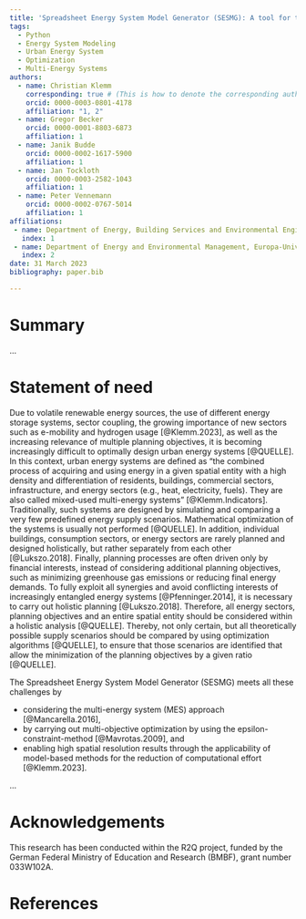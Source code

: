 ```yaml
---
title: 'Spreadsheet Energy System Model Generator (SESMG): A tool for the optimization of urban energy systems'
tags:
  - Python
  - Energy System Modeling
  - Urban Energy System
  - Optimization
  - Multi-Energy Systems
authors:
  - name: Christian Klemm
    corresponding: true # (This is how to denote the corresponding author)
    orcid: 0000-0003-0801-4178
    affiliation: "1, 2"
  - name: Gregor Becker
    orcid: 0000-0001-8803-6873
    affiliation: 1
  - name: Janik Budde
    orcid: 0000-0002-1617-5900
    affiliation: 1
  - name: Jan Tockloth
    orcid: 0000-0003-2582-1043
    affiliation: 1
  - name: Peter Vennemann
    orcid: 0000-0002-0767-5014
    affiliation: 1
affiliations:
 - name: Department of Energy, Building Services and Environmental Engineering, Münster University of Applied Sciences, Germany
   index: 1
 - name: Department of Energy and Environmental Management, Europa-Universität Flensburg, Germany 
   index: 2
date: 31 March 2023
bibliography: paper.bib

---
```


# Summary

...

# Statement of need
Due to volatile renewable energy sources, the use of different energy storage systems, sector coupling, the growing importance of new sectors such as e-mobility and hydrogen usage [@Klemm.2023], as well as the increasing relevance of multiple planning objectives, it is becoming increasingly difficult to optimally design urban energy systems [@QUELLE]. In this context, urban energy systems are defined as “the combined process of acquiring and using energy in a given spatial entity with a high density and differentiation of residents, buildings, commercial sectors, infrastructure, and energy sectors (e.g., heat, electricity, fuels). They are also called mixed-used multi-energy systems” [@Klemm.Indicators]. Traditionally, such systems are designed by simulating and comparing a very few predefined energy supply scenarios. Mathematical optimization of the systems is usually not performed [@QUELLE]. In addition, individual buildings, consumption sectors, or energy sectors are rarely planned and designed holistically, but rather separately from each other [@Lukszo.2018]. Finally, planning processes are often driven only by financial interests, instead of considering additional planning objectives, such as minimizing greenhouse gas emissions or reducing final energy demands. To fully exploit all synergies and avoid conflicting interests of increasingly entangled energy systems [@Pfenninger.2014], it is necessary to carry out holistic planning [@Lukszo.2018]. Therefore, all energy sectors, planning objectives and an entire spatial entity should be considered within a holistic analysis [@QUELLE]. Thereby, not only certain, but all theoretically possible supply scenarios should be compared by using optimization algorithms [@QUELLE], to ensure that those scenarios are identified that allow the minimization of the planning objectives by a given ratio [@QUELLE].

The Spreadsheet Energy System Model Generator (SESMG) meets all these challenges by 
* considering the multi-energy system (MES) approach [@Mancarella.2016], 
* by carrying out multi-objective optimization by using the epsilon-constraint-method [@Mavrotas.2009], and
* enabling high spatial resolution results through the applicability of model-based methods for the reduction of computational effort [@Klemm.2023].

...


# Acknowledgements
This research has been conducted within the R2Q project, funded by the German Federal Ministry of Education and Research (BMBF), grant number 033W102A.

# References
